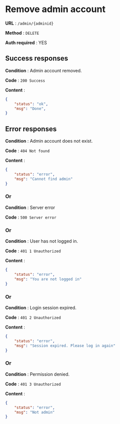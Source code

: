 # Remove admin account
**URL** : `/admin/{adminid}`

**Method** : `DELETE`

**Auth required** : YES

## Success responses
**Condition** :  Admin account removed.

**Code** : `200 Success`

**Content** :
```json
{
    "status": "ok",
    "msg": "Done",
}
```

## Error responses
**Condition** :  Admin account does not exist.

**Code** : `404 Not found`

**Content** :
```json
{
    "status": "error",
    "msg": "Cannot find admin"
}
```

### Or

**Condition** :  Server error

**Code** : `500 Server error`

### Or

**Condition** :  User has not logged in.

**Code** : `401 1 Unauthorized`

**Content** :
```json
{
    "status": "error",
    "msg": "You are not logged in"
}
```

### Or

**Condition** :  Login session expired.

**Code** : `401 2 Unauthorized`

**Content** :
```json
{
    "status": "error",
    "msg": "Session expired. Please log in again"
}
```

### Or

**Condition** :  Permission denied.

**Code** : `401 3 Unauthorized`

**Content** :
```json
{
    "status": "error",
    "msg": "Not admin"
}
```
